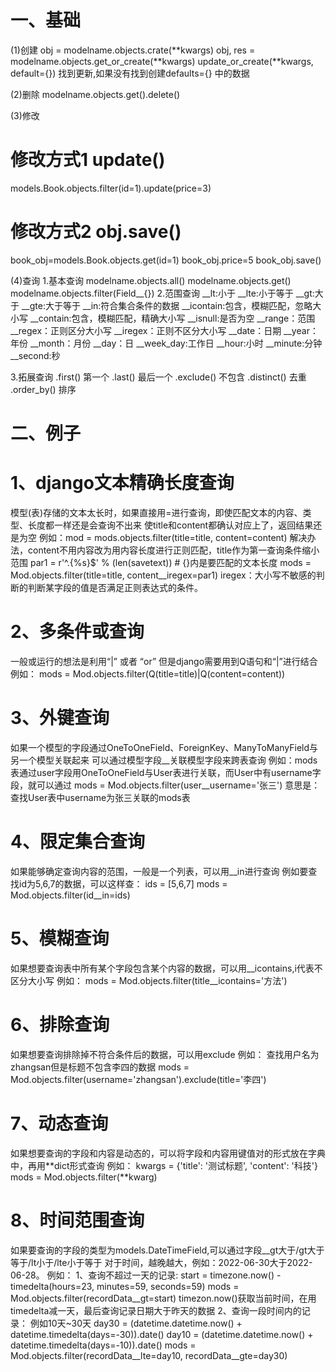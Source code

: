 # 一、基础
(1)创建
obj = modelname.objects.crate(**kwargs)
obj, res = modelname.objects.get_or_create(**kwargs)
update_or_create(**kwargs, default={})  找到更新,如果没有找到创建defaults={} 中的数据

(2)删除
modelname.objects.get().delete()

(3)修改
# 修改方式1 update()
models.Book.objects.filter(id=1).update(price=3)
# 修改方式2 obj.save() 
book_obj=models.Book.objects.get(id=1)
book_obj.price=5
book_obj.save()

(4)查询
1.基本查询
modelname.objects.all()
modelname.objects.get()
modelname.objects.filter(Field__{})
2.范围查询
 __lt:小于
 __lte:小于等于
 __gt:大于
 __gte:大于等于
 __in:符合集合条件的数据
 __icontain:包含，模糊匹配，忽略大小写
 __contain:包含，模糊匹配，精确大小写
 __isnull:是否为空
 __range：范围
 __regex：正则区分大小写
 __iregex：正则不区分大小写
 __date：日期
 __year：年份
 __month：月份
 __day：日
 __week_day:工作日
 __hour:小时
 __minute:分钟
 __second:秒

 3.拓展查询
 .first() 第一个
 .last() 最后一个
 .exclude() 不包含
 .distinct() 去重
 .order_by() 排序



# 二、例子
# 1、django文本精确长度查询
 模型(表)存储的文本太长时，如果直接用=进行查询，即使匹配文本的内容、类型、长度都一样还是会查询不出来
 使title和content都确认对应上了，返回结果还是为空
 例如：mod = mods.objects.filter(title=title, content=content)
 解决办法，content不用内容改为用内容长度进行正则匹配，title作为第一查询条件缩小范围
 par1 = r'^.{%s}$' % (len(savetext))  # {}内是要匹配的文本长度
 mods = Mod.objects.filter(title=title, content__iregex=par1)
 iregex：大小写不敏感的判断的判断某字段的值是否满足正则表达式的条件。

# 2、多条件或查询
 一般或运行的想法是利用“|” 或者 “or”
 但是django需要用到Q语句和“|”进行结合
 例如：
 mods = Mod.objects.filter(Q(title=title)|Q(content=content)) 

# 3、外键查询
 如果一个模型的字段通过OneToOneField、ForeignKey、ManyToManyField与另一个模型关联起来
 可以通过模型字段__关联模型字段来跨表查询
 例如：mods表通过user字段用OneToOneField与User表进行关联，而User中有username字段，就可以通过
 mods = Mod.objects.filter(user__username='张三')
 意思是：查找User表中username为张三关联的mods表

# 4、限定集合查询
 如果能够确定查询内容的范围，一般是一个列表，可以用__in进行查询
 例如要查找id为5,6,7的数据，可以这样查：
 ids = [5,6,7]
 mods = Mod.objects.filter(id__in=ids)

# 5、模糊查询
 如果想要查询表中所有某个字段包含某个内容的数据，可以用__icontains,i代表不区分大小写
 例如：
 mods = Mod.objects.filter(title__icontains='方法')

# 6、排除查询
 如果想要查询排除掉不符合条件后的数据，可以用exclude
 例如：
 查找用户名为zhangsan但是标题不包含李四的数据
 mods = Mod.objects.filter(username='zhangsan').exclude(title='李四')

# 7、动态查询
 如果想要查询的字段和内容是动态的，可以将字段和内容用键值对的形式放在字典中，再用**dict形式查询
 例如：
 kwargs = {'title': '测试标题', 'content': '科技'}
 mods = Mod.objects.filter(**kwarg)

# 8、时间范围查询
 如果要查询的字段的类型为models.DateTimeField,可以通过字段__gt大于/gt大于等于/lt小于/lte小于等于
 对于时间，越晚越大，例如：2022-06-30大于2022-06-28。
 例如：
 1、查询不超过一天的记录:
 start = timezone.now() - timedelta(hours=23, minutes=59, seconds=59)
 mods = Mod.objects.filter(recordData__gt=start)
 timezon.now()获取当前时间，在用timedelta减一天，最后查询记录日期大于昨天的数据
 2、查询一段时间内的记录：
 例如10天~30天
 day30 = (datetime.datetime.now() + datetime.timedelta(days=-30)).date()
 day10 = (datetime.datetime.now() + datetime.timedelta(days=-10)).date()
 mods = Mod.objects.filter(recordData__lte=day10, recordData__gte=day30)      